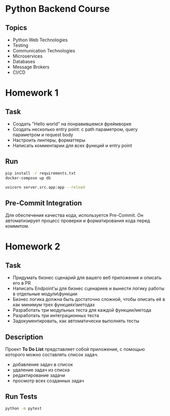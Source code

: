 # Python Backend Course

## Topics
- Python Web Technologies
- Testing
- Communication Technologies
- Microservices
- Databases
- Message Brokers
- CI/CD


# Homework 1

## Task
- Создать "Hello world" на понравившемся фреймворке
- Создать несколько entry point: с path параметром, query параметром и request body
- Настроить линтеры, форматтеры
- Написать комментарии для всех функций и entry point

## Run
```bash
pip install -r requirements.txt
docker-compose up db
```

```bash
uvicorn server.src.app:app --reload
```

## Pre-Commit Integration
Для обеспечения качества кода, используется Pre-Commit. Он автоматизирует процесс проверки и форматирования кода перед коммитом.


# Homework 2

## Task
- Придумать бизнес сценарий для вашего веб приложения и описать его в PR
- Написать Endpoint’ы для бизнес сценариев и вынести логику работы в отдельные модули\функции
- Бизнес логика должна быть достаточно сложной, чтобы описать её в как минимум трех функциях\методах
- Разработать три модульных теста для каждой функции/метода
- Разработать три интеграционных теста
- Задокументировать, как автоматически выполнять тесты

## Description
Проект **To Do List** представляет собой приложение, с помощью которого можно составлять список задач.
- добавление задач в список
- удаление задач из списка
- редактирование задачи
- просмотр всех созданных задач

## Run Tests
```bash
python -m pytest
```
